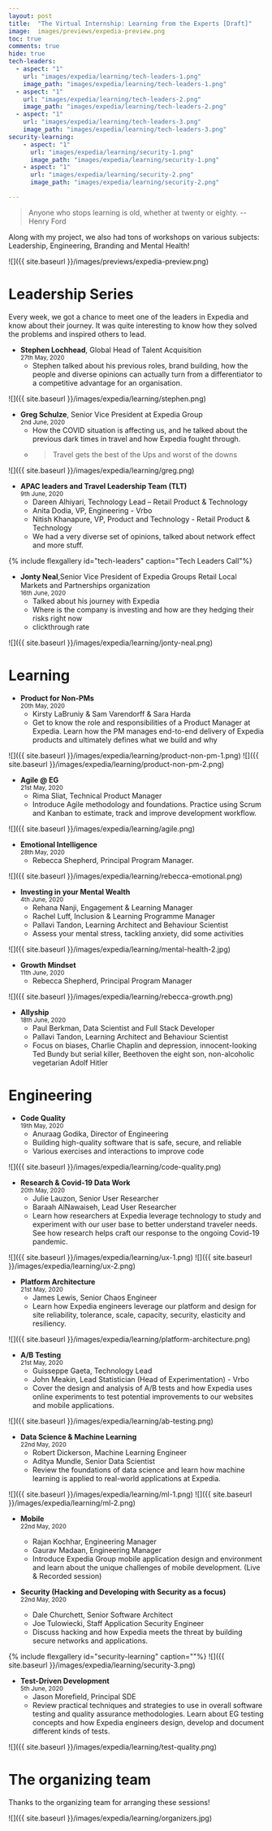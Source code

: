 ```yaml
---
layout: post
title:  "The Virtual Internship: Learning from the Experts [Draft]"
image:  images/previews/expedia-preview.png
toc: true
comments: true
hide: true
tech-leaders:  
  - aspect: "1"
    url: "images/expedia/learning/tech-leaders-1.png"
    image_path: "images/expedia/learning/tech-leaders-1.png"
  - aspect: "1"
    url: "images/expedia/learning/tech-leaders-2.png"
    image_path: "images/expedia/learning/tech-leaders-2.png"
  - aspect: "1"
    url: "images/expedia/learning/tech-leaders-3.png"
    image_path: "images/expedia/learning/tech-leaders-3.png"
security-learning:
    - aspect: "1"
      url: "images/expedia/learning/security-1.png"
      image_path: "images/expedia/learning/security-1.png"
    - aspect: "1"
      url: "images/expedia/learning/security-2.png"
      image_path: "images/expedia/learning/security-2.png"

---
```

> Anyone who stops learning is old, whether at twenty or eighty.
\--Henry Ford  

Along with my project, we also had tons of workshops on various subjects: Leadership, Engineering, Branding and Mental Health!

![]({{ site.baseurl }}/images/previews/expedia-preview.png)

# Leadership Series

Every week, we got a chance to meet one of the leaders in Expedia and know about their journey. It was quite interesting to know how they solved the problems and inspired others to lead.

- **Stephen Lochhead**, Global Head of Talent Acquisition  
    <sup>27th May, 2020</sup>
    - Stephen talked about his previous roles, brand building, how the people and diverse opinions can actually turn from a differentiator to a competitive advantage for an organisation.

![]({{ site.baseurl }}/images/expedia/learning/stephen.png)

- **Greg Schulze**, Senior Vice President at Expedia Group  
    <sup>2nd June, 2020</sup>
    - How the COVID situation is affecting us, and he talked about the previous dark times in travel and how Expedia fought through.
    - > Travel gets the best of the Ups and worst of the downs  

![]({{ site.baseurl }}/images/expedia/learning/greg.png)

- **APAC leaders and Travel Leadership Team (TLT)**  
    <sup>9th June, 2020</sup>
    - Dareen Alhiyari, Technology Lead – Retail Product & Technology
    - Anita Dodia, VP, Engineering - Vrbo
    - Nitish Khanapure, VP, Product and Technology - Retail Product & Technology
    - We had a very diverse set of opinions, talked about network effect and more stuff. 

{% include flexgallery id="tech-leaders" caption="Tech Leaders Call"%}

- **Jonty Neal**,Senior Vice President of Expedia Groups Retail Local Markets and Partnerships organization  
    <sup>16th June, 2020</sup>
    - Talked about his journey with Expedia
    - Where is the company is investing and how are they hedging their risks right now
    - clickthrough rate  

![]({{ site.baseurl }}/images/expedia/learning/jonty-neal.png)


# Learning

- **Product for Non-PMs**  
    <sup>20th May, 2020</sup>
    - Kirsty LaBruniy & Sam Varendorff & Sara Harda
    - Get to know the role and responsibilities of a Product Manager at Expedia.  Learn how the PM manages end-to-end delivery of Expedia products and ultimately defines what we build and why

![]({{ site.baseurl }}/images/expedia/learning/product-non-pm-1.png)
![]({{ site.baseurl }}/images/expedia/learning/product-non-pm-2.png)

- **Agile @ EG**  
    <sup>21st May, 2020</sup>
    - Rima Sliat, Technical Product Manager
    - Introduce Agile methodology and foundations. Practice using Scrum and Kanban to estimate, track and improve development workflow.

![]({{ site.baseurl }}/images/expedia/learning/agile.png)

- **Emotional Intelligence**  
    <sup>28th May, 2020</sup>
    - Rebecca Shepherd, Principal Program Manager.

![]({{ site.baseurl }}/images/expedia/learning/rebecca-emotional.png)

- **Investing in your Mental Wealth**  
    <sup>4th June, 2020</sup>
    - Rehana Nanji, Engagement & Learning Manager
    - Rachel Luff, Inclusion & Learning Programme Manager
    - Pallavi Tandon, Learning Architect and Behaviour Scientist
    - Assess your mental stress, tackling anxiety, did some activities

![]({{ site.baseurl }}/images/expedia/learning/mental-health-2.jpg)

- **Growth Mindset**  
    <sup>11th June, 2020</sup>
    - Rebecca Shepherd, Principal Program Manager

![]({{ site.baseurl }}/images/expedia/learning/rebecca-growth.png)

- **Allyship**  
    <sup>18th June, 2020</sup>
    - Paul Berkman, Data Scientist and Full Stack Developer
    - Pallavi Tandon, Learning Architect and Behaviour Scientist
    - Focus on biases, Charlie Chaplin and depression, innocent-looking Ted Bundy but serial killer, Beethoven the eight son, non-alcoholic vegetarian Adolf Hitler

# Engineering

- **Code Quality**  
    <sup>19th May, 2020</sup>
    - Anuraag Godika, Director of Engineering
    - Building high-quality software that is safe, secure, and reliable
    - Various exercises and interactions to improve code  
    
![]({{ site.baseurl }}/images/expedia/learning/code-quality.png)

- **Research & Covid-19 Data Work**  
    <sup>20th May, 2020</sup>
    - Julie Lauzon, Senior User Researcher
    - Baraah AlNawaiseh, Lead User Researcher
    - Learn how researchers at Expedia leverage technology to study and experiment with our user base to better understand traveler needs.  See how research helps craft our response to the ongoing Covid-19 pandemic.  

![]({{ site.baseurl }}/images/expedia/learning/ux-1.png)
![]({{ site.baseurl }}/images/expedia/learning/ux-2.png)

- **Platform Architecture**  
    <sup>21st May, 2020</sup>
    - James Lewis, Senior Chaos Engineer
    - Learn how Expedia engineers leverage our platform and design for site reliability, tolerance, scale, capacity, security, elasticity and resiliency.  

![]({{ site.baseurl }}/images/expedia/learning/platform-architecture.png)

- **A/B Testing**  
    <sup>21st May, 2020</sup>
    - Guisseppe Gaeta, Technology Lead
    - John Meakin, Lead Statistician (Head of Experimentation) - ‎Vrbo
    - Cover the design and analysis of A/B tests  and how Expedia uses online experiments to test potential improvements to our websites and mobile applications.

![]({{ site.baseurl }}/images/expedia/learning/ab-testing.png)

- **Data Science & Machine Learning**  
    <sup>22nd May, 2020</sup>
    - Robert Dickerson, Machine Learning Engineer
    - Aditya Mundle, Senior Data Scientist
    - Review the foundations of data science and learn how machine learning is applied to real-world applications at Expedia. 

![]({{ site.baseurl }}/images/expedia/learning/ml-1.png)
![]({{ site.baseurl }}/images/expedia/learning/ml-2.png)

- **Mobile**  
    <sup>22nd May, 2020</sup>
    - Rajan Kochhar, Engineering Manager
    - Gaurav Madaan, Engineering Manager
    - Introduce Expedia Group mobile application design and environment and learn about the unique challenges of mobile development. (Live & Recorded session) 
    

- **Security (Hacking and Developing with Security as a focus)**  
    <sup>22nd May, 2020</sup>
    - Dale Churchett, Senior Software Architect
    - Joe Tulowiecki, Staff Application Security Engineer
    - Discuss hacking and how Expedia meets the threat by building secure networks and applications.  

{% include flexgallery id="security-learning" caption=""%}
![]({{ site.baseurl }}/images/expedia/learning/security-3.png)

- **Test-Driven Development**  
    <sup>5th June, 2020</sup>
    - Jason Morefield, Principal SDE
    - Review practical techniques and strategies to use in overall software testing and quality assurance methodologies. Learn about EG testing concepts and how Expedia engineers design, develop and document different kinds of tests.  

![]({{ site.baseurl }}/images/expedia/learning/test-quality.png)

# The organizing team

Thanks to the organizing team for arranging these sessions!

![]({{ site.baseurl }}/images/expedia/learning/organizers.jpg)